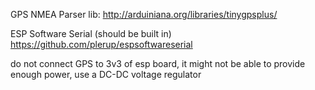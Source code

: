 
GPS NMEA Parser lib:
http://arduiniana.org/libraries/tinygpsplus/

ESP Software Serial (should be built in) 
https://github.com/plerup/espsoftwareserial

do not connect GPS to 3v3 of esp board, it might not be able to provide enough power,  use a DC-DC voltage regulator

